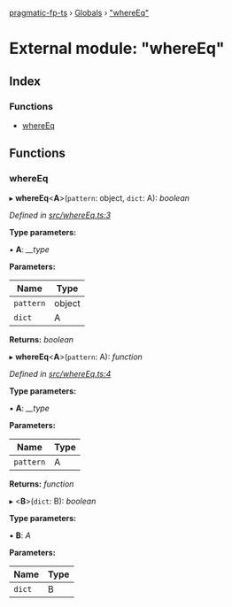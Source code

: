 [pragmatic-fp-ts](../README.md) › [Globals](../globals.md) › ["whereEq"](_whereeq_.md)

# External module: "whereEq"

## Index

### Functions

* [whereEq](_whereeq_.md#whereeq)

## Functions

###  whereEq

▸ **whereEq**<**A**>(`pattern`: object, `dict`: A): *boolean*

*Defined in [src/whereEq.ts:3](https://github.com/hermann-p/pragmatic-fp-ts/blob/44257be/src/whereEq.ts#L3)*

**Type parameters:**

▪ **A**: *__type*

**Parameters:**

Name | Type |
------ | ------ |
`pattern` | object |
`dict` | A |

**Returns:** *boolean*

▸ **whereEq**<**A**>(`pattern`: A): *function*

*Defined in [src/whereEq.ts:4](https://github.com/hermann-p/pragmatic-fp-ts/blob/44257be/src/whereEq.ts#L4)*

**Type parameters:**

▪ **A**: *__type*

**Parameters:**

Name | Type |
------ | ------ |
`pattern` | A |

**Returns:** *function*

▸ <**B**>(`dict`: B): *boolean*

**Type parameters:**

▪ **B**: *A*

**Parameters:**

Name | Type |
------ | ------ |
`dict` | B |
